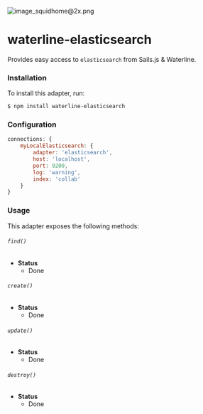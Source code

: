 ![image_squidhome@2x.png](http://i.imgur.com/RIvu9.png)

# waterline-elasticsearch

Provides easy access to `elasticsearch` from Sails.js & Waterline.

### Installation

To install this adapter, run:

```sh
$ npm install waterline-elasticsearch
```


### Configuration

```js
connections: {
    myLocalElasticsearch: {
        adapter: 'elasticsearch',
        host: 'localhost',
        port: 9200,
        log: 'warning',
        index: 'collab'
    }
}
```

### Usage

This adapter exposes the following methods:

###### `find()`

+ **Status**
  + Done

###### `create()`

+ **Status**
  + Done

###### `update()`

+ **Status**
  + Done

###### `destroy()`

+ **Status**
  + Done

